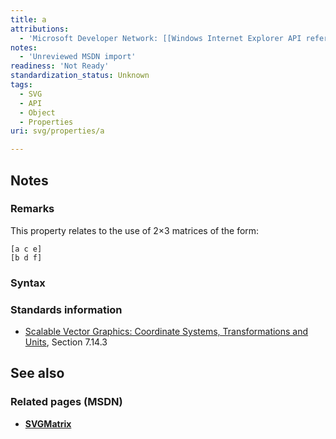 ```yaml
---
title: a
attributions:
  - 'Microsoft Developer Network: [[Windows Internet Explorer API reference](http://msdn.microsoft.com/en-us/library/ie/hh828809%28v=vs.85%29.aspx) Article]'
notes:
  - 'Unreviewed MSDN import'
readiness: 'Not Ready'
standardization_status: Unknown
tags:
  - SVG
  - API
  - Object
  - Properties
uri: svg/properties/a

---
```

## <span>Notes</span>

### <span>Remarks</span>

This property relates to the use of 2×3 matrices of the form:

    [a c e]
    [b d f]

### <span>Syntax</span>

### <span>Standards information</span>

-   [Scalable Vector Graphics: Coordinate Systems, Transformations and Units](http://go.microsoft.com/fwlink/p/?linkid=204735), Section 7.14.3

## <span>See also</span>

### <span>Related pages (MSDN)</span>

-   [**SVGMatrix**](/svg/objects/SVGMatrix)
